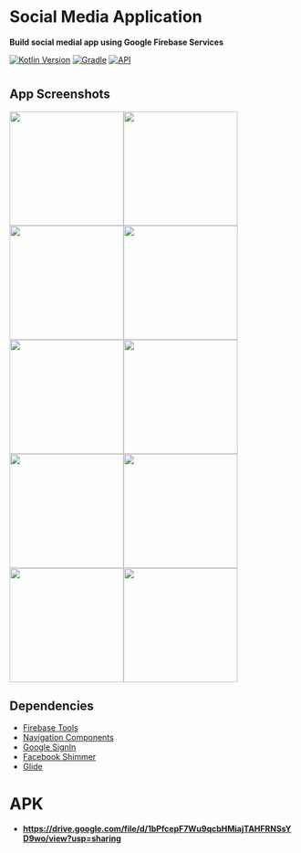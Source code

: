 # Social Media Application
**Build social medial app using Google Firebase Services**


[![Kotlin Version](https://img.shields.io/badge/kotlin-1.7.20-blue.svg)](http://kotlinlang.org/)
[![Gradle](https://img.shields.io/badge/gradle-7.3.1-blue.svg)](https://lv.binarybabel.org/catalog/gradle/latest)
[![API](https://img.shields.io/badge/API-21%2B-blue.svg?style=flat)](https://android-arsenal.com/api?level=21)
#

## **App Screenshots**

<img src="https://i.imgur.com/RqSH22T.png" width="200"><img src="https://i.imgur.com/fCXBhUw.png" width="200">
<img src="https://i.imgur.com/RlnOq0B.png" width="200"><img src="https://i.imgur.com/wjyFubC.png" width="200">
<img src="https://i.imgur.com/TAT4TX6.png" width="200"><img src="https://i.imgur.com/nGsl1r3.png" width="200">
<img src="https://i.imgur.com/m3YH3dy.png" width="200"><img src="https://i.imgur.com/q3dxM9K.png" width="200">
<img src="https://i.imgur.com/pp6NZ4b.png" width="200"><img src="https://i.imgur.com/lXfrFNy.png" width="200">

## **Dependencies**
-  [Firebase Tools](https://firebase.google.com/)
-  [Navigation Components](https://developer.android.com/guide/navigation/navigation-getting-started)
-  [Google SignIn](https://ads.google.com/intl/en_eg/home/)
-  [Facebook Shimmer](https://facebook.github.io/shimmer-android/)
-  [Glide](https://square.github.io/picasso/)

#

# APK
- **https://drive.google.com/file/d/1bPfcepF7Wu9qcbHMiajTAHFRNSsYD9wo/view?usp=sharing**

